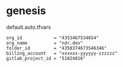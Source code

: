 # genesis

default.auto.tfvars
```
org_id            = "4353467534654"
org_name          = "ndr.dev"
folder_id         = "4358374673546346"
billing_account   = "xxxxxx-yyyyyy-zzzzzz"
gitlab_project_id = "51824816"
```

